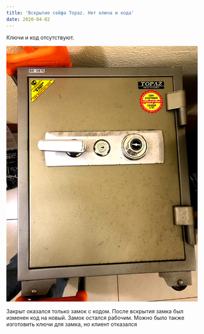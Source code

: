 ```yaml
---
title: 'Вскрытие сейфа Topaz. Нет ключа и кода'
date: 2020-04-02
---
```


Ключи и код отсутствуют. 

![](B8CF1024-072D-454D-A527-3B3638A72F8D.jpeg)

Закрыт оказался только замок с кодом. После вскрытия замка был изменен код на новый. Замок остался рабочим. Можно было также изготовить ключи для замка, но клиент отказался
